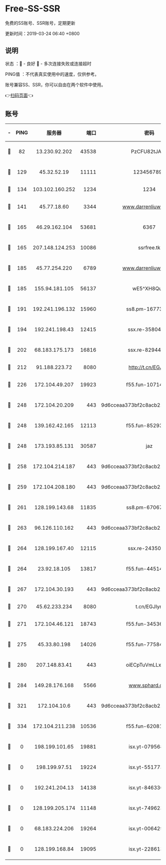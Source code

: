 # Free-SS-SSR

免费的SS账号、SSR账号，定期更新

更新时间：2019-03-24 06:40 +0800

## 说明

状态     ：🙂 - 良好 🙁 - 多次连接失败或连接超时

PING值   ：不代表真实使用中的速度，仅供参考。

账号兼容SS、SSR，你可以自由在两个软件中使用。

👉[扫码页面](https://liesauer.github.io/Free-SS-SSR/)👈

## 账号

|-|PING|服务器|端口|密码|加密方式|区域|
|:----:|:----:|:-----:|-----:|:----:|:----:|:----:|
|🙂|82|13.230.92.202|43538|PzCFU82tJAdZ|aes-256-cfb|JP|
|🙂|129|45.32.52.19|11111|1234567890|aes-256-cfb|JP|
|🙂|134|103.102.160.252|1234|1234|rc4-md5|JP|
|🙂|141|45.77.18.60|3344|www.darrenliuwei.com|aes-256-cfb|JP|
|🙂|165|46.29.162.104|53681|6367|aes-128-ctr|RU|
|🙂|165|207.148.124.253|10086|ssrfree.tk|aes-256-cfb|SG|
|🙂|185|45.77.254.220|6789|www.darrenliuwei.com|aes-256-cfb|SG|
|🙂|185|155.94.181.105|56137|wE5^XH8Quw|aes-256-cfb|US|
|🙂|191|192.241.196.132|15960|ss8.pm-16773447|aes-256-cfb|US|
|🙂|194|192.241.198.43|12415|ssx.re-35804966|aes-256-cfb|US|
|🙂|202|68.183.175.173|16816|ssx.re-82944807|aes-256-cfb|US|
|🙂|212|91.188.223.72|8080|http://t.cn/EGJIyrl|rc4-md5|RU|
|🙂|226|172.104.49.207|19923|f55.fun-10714091|aes-256-cfb|SG|
|🙂|248|172.104.20.209|443|9d6cceaa373bf2c8acb22e60b6a58be6|aes-256-cfb|US|
|🙂|248|139.162.42.165|12113|f55.fun-85293047|aes-256-cfb|SG|
|🙂|248|173.193.85.131|30587|jaz|aes-256-cfb|US|
|🙂|258|172.104.214.187|443|9d6cceaa373bf2c8acb22e60b6a58be6|aes-256-cfb|US|
|🙂|259|172.104.208.180|443|9d6cceaa373bf2c8acb22e60b6a58be6|aes-256-cfb|US|
|🙂|261|128.199.143.68|11835|ss8.pm-67067139|aes-256-cfb|SG|
|🙂|263|96.126.110.162|443|9d6cceaa373bf2c8acb22e60b6a58be6|aes-256-cfb|US|
|🙂|264|128.199.167.40|12115|ssx.re-24350991|aes-256-cfb|SG|
|🙂|264|23.92.18.105|13817|f55.fun-44514106|aes-256-cfb|US|
|🙂|267|172.104.30.193|443|9d6cceaa373bf2c8acb22e60b6a58be6|aes-256-cfb|US|
|🙂|270|45.62.233.234|8080|t.cn/EGJIyrl|rc4-md5|CA|
|🙂|271|172.104.46.121|18743|f55.fun-34536533|aes-256-cfb|SG|
|🙂|275|45.33.80.198|14026|f55.fun-77584907|aes-256-cfb|US|
|🙂|280|207.148.83.41|443|oiECpTuVmLLxk4Ts|aes-256-cfb|AU|
|🙂|284|149.28.176.168|5566|www.sphard.com|aes-256-cfb|AU|
|🙂|321|172.104.10.6|443|9d6cceaa373bf2c8acb22e60b6a58be6|aes-256-cfb|US|
|🙂|334|172.104.211.238|10536|f55.fun-62081235|aes-256-cfb|US|
|🙁|0|198.199.101.65|19881|isx.yt-07956810|aes-256-cfb|US|
|🙁|0|198.199.97.51|19224|isx.yt-55177306|aes-256-cfb|US|
|🙁|0|192.241.204.13|14138|isx.yt-84633628|aes-256-cfb|US|
|🙁|0|128.199.205.174|11148|isx.yt-74962394|aes-256-cfb|SG|
|🙁|0|68.183.224.206|19264|isx.yt-00642976|aes-256-cfb|SG|
|🙁|0|128.199.168.84|19095|isx.yt-22861351|aes-256-cfb|SG|
